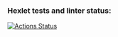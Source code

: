 ### Hexlet tests and linter status:
[![Actions Status](https://github.com/Alex-Iset/python-project-83/actions/workflows/hexlet-check.yml/badge.svg)](https://github.com/Alex-Iset/python-project-83/actions)